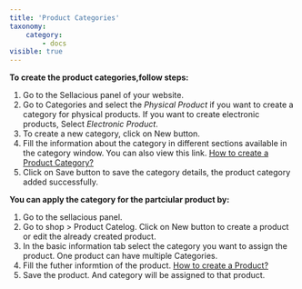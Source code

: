 ```yaml
---
title: 'Product Categories'
taxonomy:
    category:
        - docs
visible: true
---
```


**To create the product categories,follow steps:**
1. Go to the Sellacious panel of your website.
2. Go to Categories and select the _Physical Product_ if you want to create a category for physical products. If you want to create electronic products, Select _Electronic Product_.
3. To create a new category, click on New button.
4. Fill the information about the category in different sections available in the category window. You can also view this link. [How to create a Product Category?](https://www.sellacious.com/learn/categories/product-categories)
5. Click on Save button to save the category details, the product category added successfully.

**You can apply the category for the partciular product by:**

1. Go to the sellacious panel.
2. Go to shop > Product Catelog. Click on New button to create a product or edit the already created product.
3. In the basic information tab select the category you want to assign the product. One product can have multiple Categories.
6. Fill the futher informtion of the product. [How to create a Product?](https://www.sellacious.com/learn/product/add-a-product)
7. Save the product. And category will be assigned to that product.